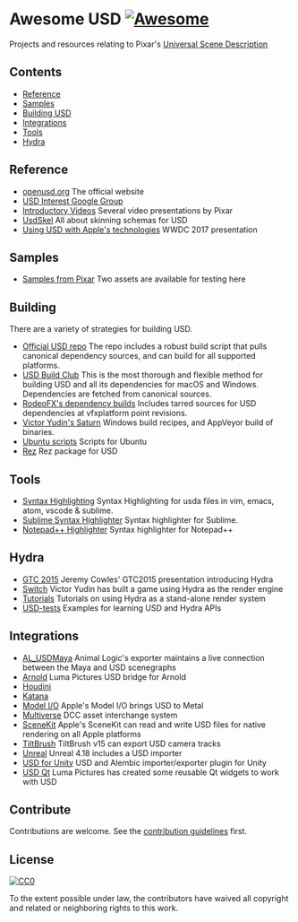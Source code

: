 # Awesome USD [![Awesome](https://awesome.re/badge.svg)](https://awesome.re)

Projects and resources relating to Pixar's [Universal Scene Description](http://openusd.org)


## Contents

- [Reference](#reference)
- [Samples](#samples)
- [Building USD](#building)
- [Integrations](#integrations)
- [Tools](#tools)
- [Hydra](#hydra)

## Reference

- [openusd.org](http://openusd.org) The official website
- [USD Interest Google Group](https://groups.google.com/forum/#!forum/usd-interest)
- [Introductory Videos](http://graphics.pixar.com/usd/downloads.html) Several video presentations by Pixar
- [UsdSkel](http://graphics.pixar.com/usd/files/SkinningOM.md.html) All about skinning schemas for USD
- [Using USD with Apple's technologies](https://developer.apple.com/videos/play/wwdc2017/610/) WWDC 2017 presentation

## Samples
- [Samples from Pixar](http://graphics.pixar.com/usd/downloads.html) Two assets are available for testing here

## Building

There are a variety of strategies for building USD.

- [Official USD repo](https://github.com/PixarAnimationStudios/USD) The repo includes a robust build script that pulls canonical dependency sources, and can build for all supported platforms.
- [USD Build Club](https://github.com/vfxpro99/usd-build-club) This is the most thorough and flexible method for building USD and all its dependencies for macOS and Windows. Dependencies are fetched from canonical sources.
- [RodeoFX's dependency builds](https://github.com/rodeofx/usd-deps) Includes tarred sources for USD dependencies at vfxplatform point revisions.
- [Victor Yudin's Saturn](https://github.com/VictorYudin/saturn) Windows build recipes, and AppVeyor build of binaries.
- [Ubuntu scripts](https://github.com/tlorach/USD_build) Scripts for Ubuntu
- [Rez](https://github.com/piratecrew/rez-usd) Rez package for USD


## Tools

- [Syntax Highlighting](https://github.com/superfunc/usda-syntax) Syntax Highlighting for usda files in vim, emacs, atom, vscode & sublime.
- [Sublime Syntax Highlighter](https://github.com/davidlatwe/PixarUSD-Sublime) Syntax highlighter for Sublime.
- [Notepad++ Highlighter](https://github.com/Andrew/Hazelden/PIXAR-USD-Syntax-Highlighter) Syntax highlighter for Notepad++

## Hydra

- [GTC 2015](http://on-demand.gputechconf.com/gtc/2015/presentation/S5327-Jeremy-Cowles.pdf) Jeremy Cowles' GTC2015 presentation introducing Hydra
- [Switch](https://github.com/VictorYudin/switch) Victor Yudin has built a game using Hydra as the render engine
- [Tutorials](https://github.com/dboogert/USD/tree/tutorials/extras/usd/tutorials/IETutorials) Tutorials on using Hydra as a stand-alone render system
- [USD-tests](https://github.com/dboogert/USD-tests) Examples for learning USD and Hydra APIs

## Integrations

- [AL_USDMaya](https://github.com/AnimalLogic/AL_USDMaya) Animal Logic's exporter maintains a live connection between the Maya and USD scenegraphs
- [Arnold](https://github.com/LumaPictures/usd-arnold) Luma Pictures USD bridge for Arnold
- [Houdini](https://graphics.pixar.com/usd/docs/Houdini-USD-Plugins.html)
- [Katana](https://graphics.pixar.com/usd/docs/Katana-USD-Plugins.html)
- [Model I/O](https://developer.apple.com/documentation/modelio) Apple's Model I/O brings USD to Metal
- [Multiverse](http://multi-verse.io/) DCC asset interchange system
- [SceneKit](https://developer.apple.com/documentation/scenekit) Apple's SceneKit can read and write USD files for native rendering on all Apple platforms
- [TiltBrush](https://docs.google.com/document/d/11ZsHozYn9FnWG7y3s3WAyKIACfbfwb4PbaS8cZ_xjvo/preview) TiltBrush v15 can export USD camera tracks
- [Unreal](https://github.com/epicgames/unrealengine) Unreal 4.18 includes a USD importer
- [USD for Unity](https://github.com/unity3d-jp/USDForUnity) USD and Alembic importer/exporter plugin for Unity
- [USD Qt](https://github.com/LumaPictures/usd-qt) Luma Pictures has created some reusable Qt widgets to work with USD

## Contribute

Contributions are welcome. See the [contribution guidelines](contributing.md) first.


## License

[![CC0](http://mirrors.creativecommons.org/presskit/buttons/88x31/svg/cc-zero.svg)](http://creativecommons.org/publicdomain/zero/1.0)

To the extent possible under law, the contributors have waived all copyright and
related or neighboring rights to this work.
